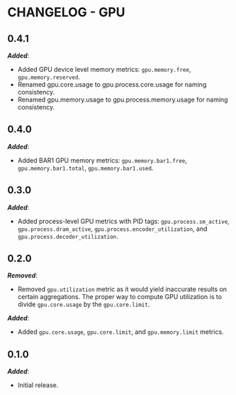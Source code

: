 # CHANGELOG - GPU

## 0.4.1

***Added***:

* Added GPU device level memory metrics: `gpu.memory.free`, `gpu.memory.reserved`.
* Renamed gpu.core.usage to gpu.process.core.usage for naming consistency.
* Renamed gpu.memory.usage to gpu.process.memory.usage for naming consistency.

## 0.4.0

***Added***:

* Added BAR1 GPU memory metrics: `gpu.memory.bar1.free`, `gpu.memory.bar1.total`, `gpu.memory.bar1.used`.

## 0.3.0

***Added***:

* Added process-level GPU metrics with PID tags: `gpu.process.sm_active`, `gpu.process.dram_active`, `gpu.process.encoder_utilization`, and `gpu.process.decoder_utilization`.

## 0.2.0

***Removed***:

* Removed `gpu.utilization` metric as it would yield inaccurate results on certain aggregations. The proper way to compute GPU utilization is to divide `gpu.core.usage` by the `gpu.core.limit`.

***Added***:

* Added `gpu.core.usage`, `gpu.core.limit`, and `gpu.memory.limit` metrics.

## 0.1.0

***Added***:

* Initial release.
